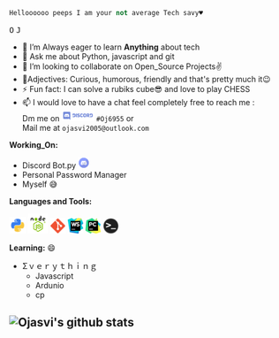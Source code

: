 ```py
Helloooooo peeps I am your not average Tech savy♥ 
```
<kbd>O</kbd> <kbd>J</kbd>  
- 📓 I’m Always eager to learn **Anything** about tech
- 💬 Ask me about Python, javascript and git
- 👯 I’m looking to collaborate on Open_Source Projects✌
- 🤔Adjectives: Curious, humorous, friendly and that's pretty much it😉
- ⚡ Fun fact: I can solve a rubiks cube😎 and love to play CHESS  
- 📫 I would love to have a chat feel completely free to reach me :  
    Dm me on <kbd>[<img height = "20" src="https://github.com/Ojasvi-jain/Ojasvi-jain/blob/master/Assets/Discord-Logo.png">](https://discord.com/users/732895521215086697)</kbd> `#Oj6955` 
    or  
    Mail me at `ojasvi2005@outlook.com`



**Working_On:**  
- Discord Bot.py  <img height="20" src="https://github.com/Ojasvi-jain/Ojasvi-jain/blob/master/Assets/Discord.png">
- Personal Password Manager
- Myself 😅


**Languages and Tools:**

<code><img height="30" src="https://github.com/Ojasvi-jain/Ojasvi-jain/blob/master/Assets/Python.png"></code>
<code><img height="36" src="https://github.com/Ojasvi-jain/Ojasvi-jain/blob/master/Assets/JavaScript.png"></code>
<code><img height="28" src="https://github.com/Ojasvi-jain/Ojasvi-jain/blob/master/Assets/Git_icon.svg.png"></code>
<code><img height="28" src="https://github.com/Ojasvi-jain/Ojasvi-jain/blob/master/Assets/webstorm.png"></code>
<code><img height="28" src="https://github.com/Ojasvi-jain/Ojasvi-jain/blob/master/Assets/Pycharm.png"></code>
<code><img height="28" src="https://raw.githubusercontent.com/github/explore/80688e429a7d4ef2fca1e82350fe8e3517d3494d/topics/terminal/terminal.png"></code>


**Learning:** 😄 

- Σｖｅｒｙｔｈｉｎｇ
	- Javascript
	- Ardunio
	- cp


![Ojasvi's github stats](https://github-readme-stats.vercel.app/api?username=Ojasvi-jain&count_private=true&show_icons=true&theme=tokyonight)
---
